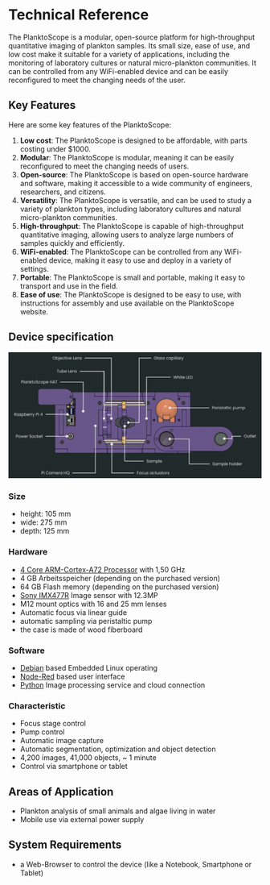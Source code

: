 # Technical Reference

The PlanktoScope is a modular, open-source platform for high-throughput quantitative imaging of plankton samples. Its small size, ease of use, and low cost make it suitable for a variety of applications, including the monitoring of laboratory cultures or natural micro-plankton communities. It can be controlled from any WiFi-enabled device and can be easily reconfigured to meet the changing needs of the user.

## Key Features

Here are some key features of the PlanktoScope:

1. **Low cost**: The PlanktoScope is designed to be affordable, with parts costing under $1000.
2. **Modular**: The PlanktoScope is modular, meaning it can be easily reconfigured to meet the changing needs of users.
3. **Open-source**: The PlanktoScope is based on open-source hardware and software, making it accessible to a wide community of engineers, researchers, and citizens.
4. **Versatility**: The PlanktoScope is versatile, and can be used to study a variety of plankton types, including laboratory cultures and natural micro-plankton communities.
5. **High-throughput**: The PlanktoScope is capable of high-throughput quantitative imaging, allowing users to analyze large numbers of samples quickly and efficiently.
6. **WiFi-enabled**: The PlanktoScope can be controlled from any WiFi-enabled device, making it easy to use and deploy in a variety of settings.
7. **Portable**: The PlanktoScope is small and portable, making it easy to transport and use in the field.
8. **Ease of use**: The PlanktoScope is designed to be easy to use, with instructions for assembly and use available on the PlanktoScope website.

## Device specification

![planktoscope_hero](../images/project_description/planktoscope_architecture.png)

### Size

- height: 105 mm
- wide: 275 mm
- depth: 125 mm

### Hardware

- [4 Core ARM-Cortex-A72 Processor](https://www.raspberrypi.com/products/raspberry-pi-4-model-b/) with 1,50 GHz
- 4 GB Arbeitsspeicher (depending on the purchased version)
- 64 GB Flash memory (depending on the purchased version)
- [Sony IMX477R](https://www.raspberrypi.com/products/raspberry-pi-high-quality-camera/) Image sensor with 12.3MP
- M12 mount optics with 16 and 25 mm lenses
- Automatic focus via linear guide
- automatic sampling via peristaltic pump
- the case is made of wood fiberboard

### Software

- [Debian](https://www.raspberrypi.com/software/operating-systems/) based Embedded Linux operating
- [Node-Red](https://nodered.org/) based user interface
- [Python](https://www.python.org/) Image processing service and cloud connection

### Characteristic

- Focus stage control
- Pump control
- Automatic image capture
- Automatic segmentation, optimization and object detection
- 4,200 images, 41,000 objects, ~ 1 minute
- Control via smartphone or tablet

## Areas of Application

- Plankton analysis of small animals and algae living in water
- Mobile use via external power supply

## System Requirements

- a Web-Browser to control the device (like a Notebook, Smartphone or Tablet)
